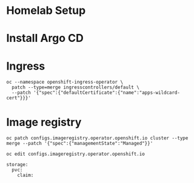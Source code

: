 # Homelab Setup

# Install Argo CD

# Ingress

```
oc --namespace openshift-ingress-operator \
  patch --type=merge ingresscontrollers/default \
  --patch '{"spec":{"defaultCertificate":{"name":"apps-wildcard-cert"}}}'
```

# Image registry

```
oc patch configs.imageregistry.operator.openshift.io cluster --type merge --patch '{"spec":{"managementState":"Managed"}}'

oc edit configs.imageregistry.operator.openshift.io

storage:
  pvc:
    claim:
```